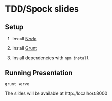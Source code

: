 # TDD/Spock slides

## Setup

1) Install [Node](http://nodejs.org/download/)

2) Install [Grunt](http://gruntjs.com/getting-started#installing-the-cli)

3) Install dependencies with ```npm install```

## Running Presentation

```grunt serve```

The slides will be available at http://localhost:8000